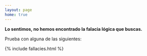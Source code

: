 ```yaml
---
layout: page
home: true
---
```


**Lo sentimos, no hemos encontrado la falacia lógica que buscas.**

Prueba con alguna de las siguientes:

{% include fallacies.html %}
